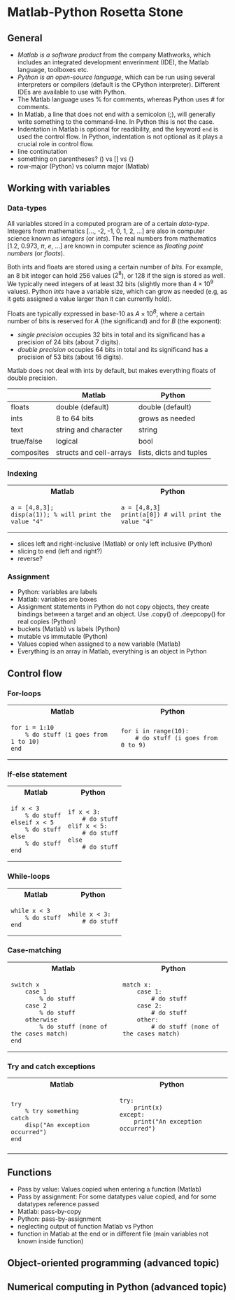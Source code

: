 <!---
Nice example:
https://github.com/fortran-lang/webpage/blob/main/source/learn/rosetta_stone.md
-->

# Matlab-Python Rosetta Stone
## General
- *Matlab is a software product* from the company Mathworks, which includes an
integrated development enverinment (IDE), the Matlab language, toolboxes etc.
- *Python is an open-source language*, which can be run using several interpreters 
or compilers (default is the CPython interpreter). Different IDEs are available to 
use with Python.
- The Matlab language uses % for comments, whereas Python uses # for comments.
- In Matlab, a line that does not end with a semicolon (;), will generally write something to the command-line. In Python this is not the case.
- Indentation in Matlab is optional for readibility, and the keyword ```end```
is used the control flow. In Python, indentation is not optional as it plays a
crucial role in control flow.
- line continutation
- something on parentheses? () vs [] vs {}
- row-major (Python) vs column major (Matlab)

## Working with variables
### Data-types
All variables stored in a computed program are of a certain *data-type*. 
Integers from mathematics [..., -2, -1, 0, 1, 2, ...] are also in computer science 
known as *integers* (or *ints*). The real numbers from mathematics [1.2, 0.973, 
$\pi$, $e$, ...] are known in computer science as *floating point numbers* (or 
*floats*).  
  
Both ints and floats are stored using a certain number of *bits*. For example,
an 8 bit integer can hold 256 values ($2^8$), or 128 if the sign is stored as
well. We typically need integers of at least 32 bits (slightly more than $4 \times 
10^9$ values). Python *ints* have a variable size, which can grow 
as needed (e.g, as it gets assigned a value larger than it can currently hold).

Floats are typically expressed in base-10 as $A \times 10^B$, where a certain
number of bits is reserved for $A$ (the significand) and for $B$ (the exponent):
- *single precision* occupies 32 bits in total and its significand has a 
  precision of 24 bits (about 7 digits).
- *double precision* occupies 64 bits in total and its significand has a precision 
  of 53 bits (about 16 digits).
  
Matlab does not deal with ints by default, but makes everything floats of double precision.

|            | Matlab           | Python          |
|------------| -----------------| --------------- |
| floats     | double (default) | double (default)|
| ints       | 8 to 64 bits     | grows as needed |
| text       | string and character| string       |
| true/false | logical          | bool            |
| composites | structs and cell-arrays  | lists, dicts and tuples |

### Indexing
<table width="100%">
<tr>
<th style="border-bottom: none;">Matlab</th>
<th style="border-bottom: none;">Python</th>
</tr>
<tr>
<td>

```
a = [4,8,3];
disp(a(1)); % will print the value "4"
```
</td>
<td>

```
a = [4,8,3]
print(a[0]) # will print the value "4"
```
</td>
</tr>
</table>

- slices left and right-inclusive (Matlab) or only left inclusive (Python)
- slicing to end (left and right?)
- reverse?
### Assignment
- Python: variables are labels
- Matlab: variables are boxes
- Assignment statements in Python do not copy objects, they create bindings 
between a target and an object. Use .copy() of .deepcopy() for real copies (Python)
- buckets (Matlab) vs labels (Python)
- mutable vs immutable (Python)
- Values copied when assigned to a new variable (Matlab)
- Everything is an array in Matlab, everything is an object in Python

## Control flow

### For-loops
<table width="100%">
<tr>
<th style="border-bottom: none;">Matlab</th>
<th style="border-bottom: none;">Python</th>
</tr>
<tr>
<td>

```
for i = 1:10
    % do stuff (i goes from 1 to 10)
end
```
</td>
<td>

```
for i in range(10):
    # do stuff (i goes from 0 to 9)

```
</td>
</tr>
</table>

### If-else statement

<table width="100%">
<tr>
<th style="border-bottom: none;">Matlab</th>
<th style="border-bottom: none;">Python</th>
</tr>
<tr>
<td>

```
if x < 3
    % do stuff
elseif x < 5
    % do stuff
else
    % do stuff
end
```
</td>
<td>

```
if x < 3:
    # do stuff
elif x < 5:
    # do stuff
else
    # do stuff

```
</td>
</tr>
</table>

### While-loops
<table width="100%">
<tr>
<th style="border-bottom: none;">Matlab</th>
<th style="border-bottom: none;">Python</th>
</tr>
<tr>
<td>

```
while x < 3
    % do stuff
end
```
</td>
<td>

```
while x < 3:
    # do stuff

```
</td>
</tr>
</table>

### Case-matching
<table width="100%">
<tr>
<th style="border-bottom: none;">Matlab</th>
<th style="border-bottom: none;">Python</th>
</tr>
<tr>
<td>

```
switch x
    case 1
        % do stuff
    case 2
        % do stuff
    otherwise
        % do stuff (none of the cases match)
end
```
</td>
<td>

```
match x:
    case 1:
        # do stuff
    case 2:
        # do stuff
    other:
        # do stuff (none of the cases match)
    
```
</td>
</tr>
</table>

### Try and catch exceptions
<table width="100%">
<tr>
<th style="border-bottom: none;">Matlab</th>
<th style="border-bottom: none;">Python</th>
</tr>
<tr>
<td>

```
try
    % try something
catch
    disp("An exception occurred")
end
```
</td>
<td>

```
try:
    print(x)
except:
    print("An exception occurred")

    
```
</td>
</tr>
</table>

## Functions
- Pass by value: Values copied when entering a function (Matlab)
- Pass by assignment: For some datatypes value copied, and for some datatypes
                      reference passed
- Matlab: pass-by-copy
- Python: pass-by-assignment
- neglecting output of function Matlab vs Python
- function in Matlab at the end or in different file (main variables not known
  inside function)

## Object-oriented programming (advanced topic)

## Numerical computing in Python (advanced topic)
